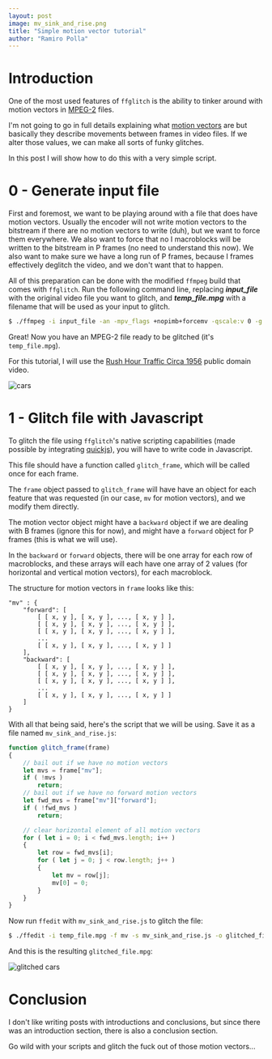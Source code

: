 ```yaml
---
layout: post
image: mv_sink_and_rise.png
title: "Simple motion vector tutorial"
author: "Ramiro Polla"
---
```


Introduction
============

One of the most used features of `ffglitch` is the ability to tinker
around with motion vectors in [MPEG-2](https://en.wikipedia.org/wiki/MPEG-2)
files.

I'm not going to go in full details explaining what [motion vectors](https://en.wikipedia.org/wiki/Motion_vector)
are but basically they describe movements between frames in video files.
If we alter those values, we can make all sorts of funky glitches.

In this post I will show how to do this with a very simple script.

0 - Generate input file
=======================

First and foremost, we want to be playing around with a file that does
have motion vectors. Usually the encoder will not write motion vectors
to the bitstream if there are no motion vectors to write (duh), but we
want to force them everywhere. We also want to force that no I
macroblocks will be written to the bitstream in P frames (no need to
understand this now). We also want to make sure we have a long run of
P frames, because I frames effectively deglitch the video, and we
don't want that to happen.

All of this preparation can be done with the modified `ffmpeg` build
that comes with `ffglitch`. Run the following command line, replacing
***input_file*** with the original video file you want to glitch, and
***temp_file.mpg*** with a filename that will be used as your input to
glitch.

```bash
$ ./ffmpeg -i input_file -an -mpv_flags +nopimb+forcemv -qscale:v 0 -g 1000 -vcodec mpeg2video -f rawvideo -y temp_file.mpg
```

Great! Now you have an MPEG-2 file ready to be glitched (it's `temp_file.mpg`).

For this tutorial, I will use the [Rush Hour Traffic Circa 1956](https://archive.org/details/CEP00109)
public domain video.

![cars](/assets/images/CEP00109.gif)

1 - Glitch file with Javascript
===============================

To glitch the file using `ffglitch`'s native scripting capabilities
(made possible by integrating [quickjs](https://bellard.org/quickjs)),
you will have to write code in Javascript.

This file should have a function called `glitch_frame`, which will
be called once for each frame.

The `frame` object passed to `glitch_frame` will have have an object
for each feature that was requested (in our case, `mv` for motion vectors),
and we modify them directly.

The motion vector object might have a `backward` object if we are
dealing with B frames (ignore this for now), and might have a
`forward` object for P frames (this is what we will use).

In the `backward` or `forward` objects, there will be one array
for each row of macroblocks, and these arrays will each have
one array of 2 values (for horizontal and vertical motion vectors),
for each macroblock.

The structure for motion vectors in `frame` looks like this:
```
"mv" : {
    "forward": [
        [ [ x, y ], [ x, y ], ..., [ x, y ] ],
        [ [ x, y ], [ x, y ], ..., [ x, y ] ],
        [ [ x, y ], [ x, y ], ..., [ x, y ] ],
        ...
        [ [ x, y ], [ x, y ], ..., [ x, y ] ]
    ],
    "backward": [
        [ [ x, y ], [ x, y ], ..., [ x, y ] ],
        [ [ x, y ], [ x, y ], ..., [ x, y ] ],
        [ [ x, y ], [ x, y ], ..., [ x, y ] ],
        ...
        [ [ x, y ], [ x, y ], ..., [ x, y ] ]
    ]
}
```

With all that being said, here's the script that we will be using.
Save it as a file named `mv_sink_and_rise.js`:

```js
function glitch_frame(frame)
{
    // bail out if we have no motion vectors
    let mvs = frame["mv"];
    if ( !mvs )
        return;
    // bail out if we have no forward motion vectors
    let fwd_mvs = frame["mv"]["forward"];
    if ( !fwd_mvs )
        return;

    // clear horizontal element of all motion vectors
    for ( let i = 0; i < fwd_mvs.length; i++ )
    {
        let row = fwd_mvs[i];
        for ( let j = 0; j < row.length; j++ )
        {
            let mv = row[j];
            mv[0] = 0;
        }
    }
}
```

Now run `ffedit` with `mv_sink_and_rise.js` to glitch the file:
```bash
$ ./ffedit -i temp_file.mpg -f mv -s mv_sink_and_rise.js -o glitched_file.mpg
```

And this is the resulting `glitched_file.mpg`:

![glitched cars](/assets/images/CEP00109_glitched.gif)

Conclusion
==========

I don't like writing posts with introductions and conclusions, but
since there was an introduction section, there is also a conclusion
section.

Go wild with your scripts and glitch the fuck out of those motion vectors...
